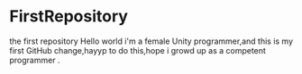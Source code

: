 # FirstRepository
the first repository
Hello world
i'm a female Unity programmer,and this is my first GitHub change,hayyp to do this,hope i growd up as a competent programmer .
